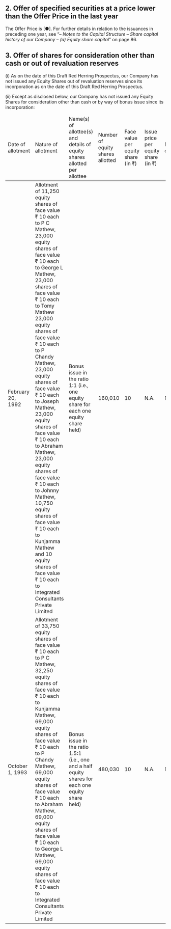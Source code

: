 ## 2. Offer of specified securities at a price lower than the Offer Price in the last year

The Offer Price is [●]. For further details in relation to the issuances in preceding one year, see “– *Notes to the Capital Structure – Share capital history of our Company – (a) Equity share capital*” on page 86.

## 3. Offer of shares for consideration other than cash or out of revaluation reserves

(i) As on the date of this Draft Red Herring Prospectus, our Company has not issued any Equity Shares out of revaluation reserves since its incorporation as on the date of this Draft Red Herring Prospectus.

(ii) Except as disclosed below, our Company has not issued any Equity Shares for consideration other than cash or by way of bonus issue since its incorporation:

<table><thead><tr><td>Date of allotment</td><td>Nature of allotment</td><td>Name(s) of allottee(s) and details of equity shares allotted per allottee</td><td>Number of equity shares allotted</td><td>Face value per equity share (in ₹)</td><td>Issue price per equity share (in ₹)</td><td>Nature of consideration</td></tr></thead><tbody><tr><td>February 20, 1992</td><td>Allotment of 11,250 equity shares of face value ₹ 10 each to P C Mathew, 23,000 equity shares of face value ₹ 10 each to George L Mathew, 23,000 shares of face value ₹ 10 each to Tomy Mathew 23,000 equity shares of face value ₹ 10 each to P Chandy Mathew, 23,000 equity shares of face value ₹ 10 each to Joseph Mathew, 23,000 equity shares of face value ₹ 10 each to Abraham Mathew, 23,000 equity shares of face value ₹ 10 each to Johnny Mathew, 10,750 equity shares of face value ₹ 10 each to Kunjamma Mathew and 10 equity shares of face value ₹ 10 each to Integrated Consultants Private Limited</td><td>Bonus issue in the ratio 1:1 (i.e., one equity share for each one equity share held)</td><td>160,010</td><td>10</td><td>N.A.</td><td>N.A.</td></tr><tr><td>October 1, 1993</td><td>Allotment of 33,750 equity shares of face value ₹ 10 each to P C Mathew, 32,250 equity shares of face value ₹ 10 each to Kunjamma Mathew, 69,000 equity shares of face value ₹ 10 each to P Chandy Mathew, 69,000 equity shares of face value ₹ 10 each to Abraham Mathew, 69,000 equity shares of face value ₹ 10 each to George L Mathew, 69,000 equity shares of face value ₹ 10 each to Integrated Consultants Private Limited</td><td>Bonus issue in the ratio 1.5:1 (i.e., one and a half equity shares for each one equity share held)</td><td>480,030</td><td>10</td><td>N.A.</td><td>N.A.</td></tr></tbody></table>